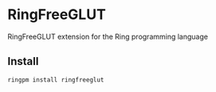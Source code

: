 # RingFreeGLUT

RingFreeGLUT extension for the Ring programming language

## Install

	ringpm install ringfreeglut
